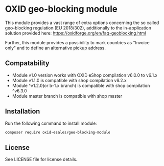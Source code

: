 OXID geo-blocking module
========================

This module provides a vast range of extra options concerning the so called geo-blocking regulation (EU 2018/302), additionally to the in-application solution provided here: https://oxidforge.org/en/faq-geoblocking.html

Further, this module provides a possibility to mark countries as "Invoice only" and to define an alternative pickup address.

## Compatability

* Module v1.0 version works with OXID eShop compilation v6.0.0 to v6.1.x
* Module v1.1.0 is compatible with shop compilation v6.2.x
* Module ^v1.2.0(or b-1.x branch) is compatible with shop compilation ^v6.3.0
* Module master branch is compatible with shop master

## Installation

Run the following command to install module:

```bash
composer require oxid-esales/geo-blocking-module
```

## License

See LICENSE file for license details.

